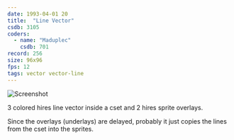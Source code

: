 ```yaml
---
date: 1993-04-01 20
title:  "Line Vector"
csdb: 3105
coders:
  - name: "Maduplec"
    csdb: 701
record: 256
size: 96x96
fps: 12
tags: vector vector-line
---
```

![Screenshot](/c64wrd/crest/why-i-like-demos/vector.png)

3 colored hires line vector inside a cset and 2 hires sprite overlays.

<!--more-->

Since the overlays (underlays) are delayed, probably it just copies the lines from the cset into the sprites.
